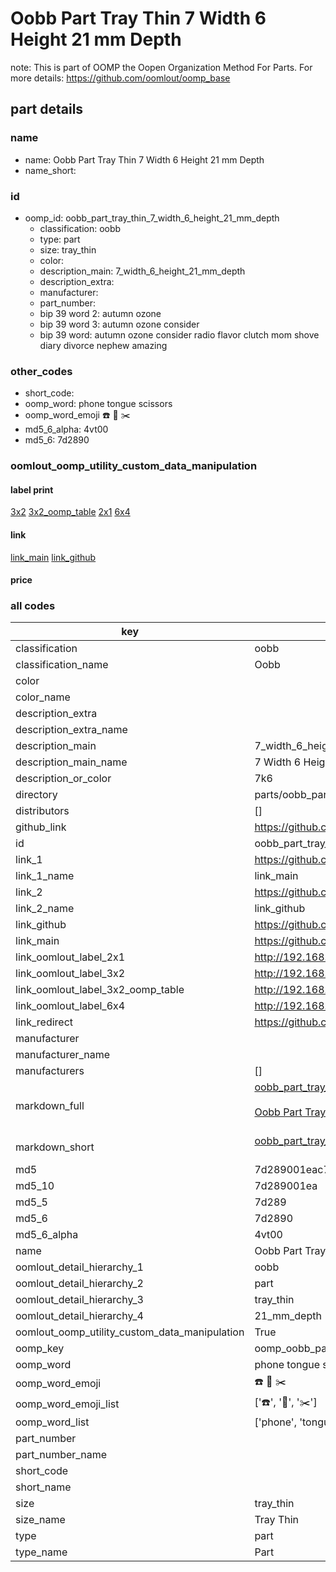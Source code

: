 # Oobb Part Tray Thin 7 Width 6 Height 21 mm Depth  

note: This is part of OOMP the Oopen Organization Method For Parts. For more details: https://github.com/oomlout/oomp_base

##  part details
  







### name
* name: Oobb Part Tray Thin 7 Width 6 Height 21 mm Depth
* name_short: 
### id
* oomp_id: oobb_part_tray_thin_7_width_6_height_21_mm_depth
  * classification: oobb
  * type: part
  * size: tray_thin
  * color: 
  * description_main: 7_width_6_height_21_mm_depth
  * description_extra: 
  * manufacturer: 
  * part_number: 
  * bip 39 word 2: autumn ozone
  * bip 39 word 3: autumn ozone consider
  * bip 39 word: autumn ozone consider radio flavor clutch mom shove diary divorce nephew amazing

### other_codes
* short_code: 
* oomp_word: phone tongue scissors
* oomp_word_emoji :phone: :tongue: :scissors:
* md5_6_alpha: 4vt00
* md5_6: 7d2890






### oomlout_oomp_utility_custom_data_manipulation
#### label print
[3x2](http://192.168.1.245:1112/?label=oomp%204vt00)
[3x2_oomp_table](http://192.168.1.108:1112/?label=oomp%204vt00)
[2x1](http://192.168.1.242:1112/?label=oomp%204vt00)
[6x4](http://192.168.1.55:1112/?label=oomp%204vt00)    

#### link

[link_main](https://github.com/oomlout/oomlout_oomp_version_1_messy/tree/main/parts/oobb_part_tray_thin_7_width_6_height_21_mm_depth) [link_github](https://github.com/oomlout/oomlout_oomp_version_1_messy/tree/main/parts/oobb_part_tray_thin_7_width_6_height_21_mm_depth)                             

#### price







### all codes 
| key | value |  
| --- | --- |  
| classification | oobb |  
| classification_name | Oobb |  
| color |  |  
| color_name |  |  
| description_extra |  |  
| description_extra_name |  |  
| description_main | 7_width_6_height_21_mm_depth |  
| description_main_name | 7 Width 6 Height 21 mm Depth |  
| description_or_color | 7k6 |  
| directory | parts/oobb_part_tray_thin_7_width_6_height_21_mm_depth |  
| distributors | [] |  
| github_link | https://github.com/oomlout/oomlout_oomp_part_src/tree/main/parts/oobb_part_tray_thin_7_width_6_height_21_mm_depth |  
| id | oobb_part_tray_thin_7_width_6_height_21_mm_depth |  
| link_1 | https://github.com/oomlout/oomlout_oomp_version_1_messy/tree/main/parts/oobb_part_tray_thin_7_width_6_height_21_mm_depth |  
| link_1_name | link_main |  
| link_2 | https://github.com/oomlout/oomlout_oomp_version_1_messy/tree/main/parts/oobb_part_tray_thin_7_width_6_height_21_mm_depth |  
| link_2_name | link_github |  
| link_github | https://github.com/oomlout/oomlout_oomp_version_1_messy/tree/main/parts/oobb_part_tray_thin_7_width_6_height_21_mm_depth |  
| link_main | https://github.com/oomlout/oomlout_oomp_version_1_messy/tree/main/parts/oobb_part_tray_thin_7_width_6_height_21_mm_depth |  
| link_oomlout_label_2x1 | http://192.168.1.242:1112/?label=oomp%204vt00 |  
| link_oomlout_label_3x2 | http://192.168.1.245:1112/?label=oomp%204vt00 |  
| link_oomlout_label_3x2_oomp_table | http://192.168.1.108:1112/?label=oomp%204vt00 |  
| link_oomlout_label_6x4 | http://192.168.1.55:1112/?label=oomp%204vt00 |  
| link_redirect | https://github.com/oomlout/oomlout_oomp_version_1_messy/tree/main/parts/oobb_part_tray_thin_7_width_6_height_21_mm_depth |  
| manufacturer |  |  
| manufacturer_name |  |  
| manufacturers | [] |  
| markdown_full | [oobb_part_tray_thin_7_width_6_height_21_mm_depth](none)<br>[](none)<br>[Oobb Part Tray Thin 7 Width 6 Height 21 Mm Depth](none)<br><br> |  
| markdown_short | [oobb_part_tray_thin_7_width_6_height_21_mm_depth](none)<br><br> |  
| md5 | 7d289001eac711d8b22c5b0c5ea7a07d |  
| md5_10 | 7d289001ea |  
| md5_5 | 7d289 |  
| md5_6 | 7d2890 |  
| md5_6_alpha | 4vt00 |  
| name | Oobb Part Tray Thin 7 Width 6 Height 21 mm Depth |  
| oomlout_detail_hierarchy_1 | oobb |  
| oomlout_detail_hierarchy_2 | part |  
| oomlout_detail_hierarchy_3 | tray_thin |  
| oomlout_detail_hierarchy_4 | 21_mm_depth |  
| oomlout_oomp_utility_custom_data_manipulation | True |  
| oomp_key | oomp_oobb_part_tray_thin_7_width_6_height_21_mm_depth |  
| oomp_word | phone tongue scissors |  
| oomp_word_emoji | :phone: :tongue: :scissors: |  
| oomp_word_emoji_list | [':phone:', ':tongue:', ':scissors:'] |  
| oomp_word_list | ['phone', 'tongue', 'scissors'] |  
| part_number |  |  
| part_number_name |  |  
| short_code |  |  
| short_name |  |  
| size | tray_thin |  
| size_name | Tray Thin |  
| type | part |  
| type_name | Part |  
